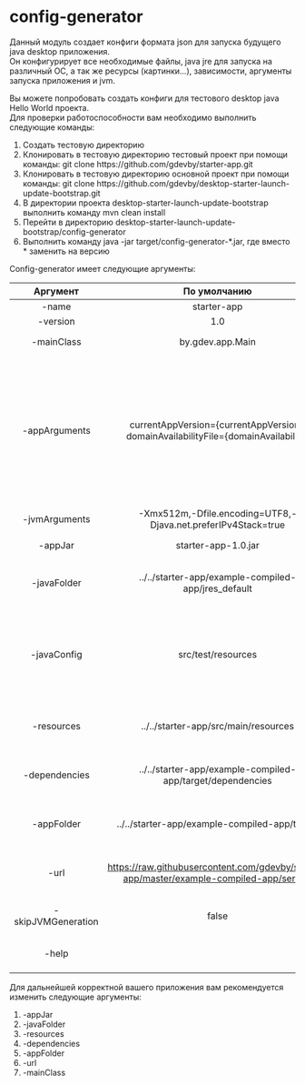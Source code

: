 # config-generator

Данный модуль создает конфиги формата json для запуска будущего java desktop приложения. <br>
Он конфигурирует все необходимые файлы, java jre для запуска на различный ОС, а так же ресурсы (картинки...), зависимости, аргументы запуска приложения и jvm.<br>

Вы можете попробовать создать конфиги для тестового desktop java Hello World проекта.</br>
Для проверки работоспособности вам необходимо выполнить следующие команды:<br>
<ol>
<li>Создать тестовую директорию</li>
<li>Клонировать в тестовую директорию тестовый проект при помощи команды: git clone https://github.com/gdevby/starter-app.git</li>
<li>Клонировать в тестовую директорию основной проект при помощи команды: git clone https://github.com/gdevby/desktop-starter-launch-update-bootstrap.git<br></li>
<li>В директории проекта desktop-starter-launch-update-bootstrap выполнить команду mvn clean install</li>
<li>Перейти в директорию desktop-starter-launch-update-bootstrap/config-generator</li>
<li>Выполнить команду java -jar target/config-generator-*.jar, где вместо * заменить на версию</li>

</ol>
Сonfig-generator имеет следующие аргументы:<br>

| Аргумент | По умолчанию  | Описание  |
| :------: | :-----------: | :-------: |
| -name| starter-app |Название приложения|  
| -version| 1.0 |Версия приложения|  
| -mainClass| by.gdev.app.Main |Главный класс для запуска приложения|  
| -appArguments| currentAppVersion={currentAppVersion}, domainAvailabilityFile={domainAvailability} |Aргументы приложения, эти аргументы передаются в запускаемое приложение, это позволяет определять рабочие домены в связи с тем, что некоторые домена не доступны, это путь к файлу, который содержит InternetServerMap |  
| -jvmArguments| -Xmx512m,-Dfile.encoding=UTF8,-Djava.net.preferIPv4Stack=true |Aргументы для java виртуальной машины|
| -appJar| starter-app-1.0.jar | Название запускаемого jar файла |  
| -javaFolder| ../../starter-app/example-compiled-app/jres_default |Каталог, в котором хранится jvm для создания конфигурации java |  
| -javaConfig| src/test/resources |Директория, где храниться результат jvm конфигурации, можно переиспользовать без генерации каждый раз указав -skinJVMGeneration=true|  
| -resources| ../../starter-app/src/main/resources |Директория с необходимыми ресурсами для запуска приложения|  
| -dependencies| ../../starter-app/example-compiled-app/target/dependencies |Директория с необходимыми зависимостями для запуска приложения|  
| -appFolder| ../../starter-app/example-compiled-app/target |Директория, где хранится jar файл запускаемого приложения|  
| -url| https://raw.githubusercontent.com/gdevby/starter-app/master/example-compiled-app/server/ |Домен по которому будут доступны конфиги для скачивания|  
| -skipJVMGeneration| false |флаг позволяющий пропустить генерацию java|  
| -help|  |указав флаг можно вызвать помощь с описание всех команд|  

Для дальнейшей корректной вашего приложения вам рекомендуется изменить следующие аргументы:
<ol>
	<li>-appJar</li>
	<li>-javaFolder</li>
	<li>-resources</li>
	<li>-dependencies</li>
	<li>-appFolder</li>
	<li>-url</li>
	<li>-mainClass</li>
</ol>